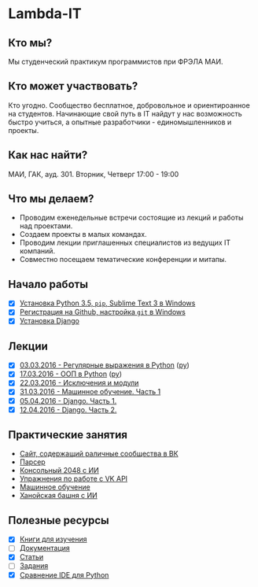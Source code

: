# Lambda-IT

## Кто мы?
Мы студенческий практикум программистов при ФРЭЛА МАИ.

## Кто может участвовать?
Кто угодно. Сообщество бесплатное, добровольное и ориентироанное на студентов.
Начинающие свой путь в IT найдут у нас возможность быстро учиться, а опытные разработчики - единомышленников и проекты.

## Как нас найти?
МАИ, ГАК, ауд. 301. 
Вторник, Четверг 
17:00 - 19:00

## Что мы делаем?
- Проводим еженедельные встречи состоящие из лекций и работы над проектами.
- Создаем проекты в малых командах.
- Проводим лекции приглашенных специалистов из ведущих IT компаний.
- Совместно посещаем тематические конференции и митапы.

## Начало работы
- [X] [Установка Python 3.5, `pip`, Sublime Text 3 в Windows](help/python.md)
- [X] [Регистрация на Github, настройка `git` в Windows](help/git.md)
- [X] [Установка Django](help/django.md)

## Лекции
- [X] [03.03.2016 - Регулярные выражения в Python](lectures/2016-03-03/) ([py](lectures/2016-03-03/2016-03-03.py))
- [X] [17.03.2016 - ООП в Python](lectures/2016-03-17/
) ([py](lectures/2016-03-17/2016-03-17.py))
- [X] [22.03.2016 - Исключения и модули](lectures/2016-03-22/)
- [X] [31.03.2016 - Машинное обучение. Часть 1](lectures/2016-03-31/)
- [X] [05.04.2016 - Django. Часть 1.](lectures/2016-04-05)
- [X] [12.04.2016 - Django. Часть 2.](lectures/2016-04-12)

## Практические занятия
- [Сайт, содержащий раличные сообщества в ВК](https://github.com/lambda-frela/mai-student-life)
- [Парсер](https://github.com/lambda-frela/parser)
- [Консольный 2048 с ИИ](https://github.com/lambda-frela/term2048_ai)
- [Упражнения по работе с VK API](https://github.com/lambda-frela/vk_api_exercise)
- [Машинное обучение](https://github.com/lambda-frela/data_analysis)
- [Ханойская башня с ИИ](https://github.com/lambda-frela/Tower_of_Hanoi_in_Term_AI)

## Полезные ресурсы
- [X] [Книги для изучения](help/books.md)
- [ ] [Документация]()
- [X] [Статьи](help/articles.md)
- [ ] [Задания]()
- [X] [Сравнение IDE для Python](help/ide.md)

